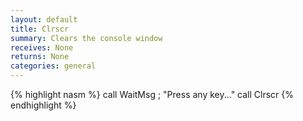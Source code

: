 ```yaml
---
layout: default
title: Clrscr
summary: Clears the console window
receives: None
returns: None
categories: general
---
```

{% highlight nasm %}
call WaitMsg        ; "Press any key..."
call Clrscr
{% endhighlight %}